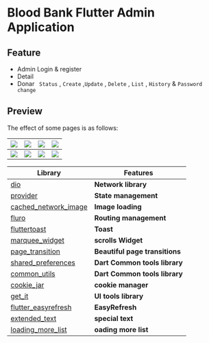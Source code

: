 # Blood Bank Flutter Admin Application

## Feature

- Admin Login & register
- Detail
- Donar ` Status`  , `Create` ,`Update` , `Delete` , `List` ,  `History` & `Password change`

## Preview

The effect of some pages is as follows:

| ![](https://raw.githubusercontent.com/ko-htut/Flutter-Blood-Bank/master/dashboard.png) | ![](https://raw.githubusercontent.com/ko-htut/Flutter-Blood-Bank/master/blood.png) | ![](https://raw.githubusercontent.com/ko-htut/Flutter-Blood-Bank/master/donarlist.png) | ![](https://raw.githubusercontent.com/ko-htut/Flutter-Blood-Bank/master/profile.png) | 
|:-----------------------------------------------------:|:-----------------------------------------------------:|:-----------------------------------------------------:|:-----------------------------------------------------:|
| ![](https://raw.githubusercontent.com/ko-htut/Flutter-Blood-Bank/master/adminlogin.png) | ![](https://raw.githubusercontent.com/ko-htut/Flutter-Blood-Bank/master/userregister.png) | ![](https://raw.githubusercontent.com/ko-htut/Flutter-Blood-Bank/master/donarlist.png) | ![](https://raw.githubusercontent.com/ko-htut/Flutter-Blood-Bank/master/profile.png) | 


| Library                                                                                    | Features                      |
|--------------------------------------------------------------------------------------------|-------------------------------|
| [dio](https://github.com/flutterchina/dio)                                                 | **Network library**           |
| [provider](https://github.com/rrousselGit/provider)                                        | **State management**          |
| [cached_network_image](https://github.com/renefloor/flutter_cached_network_image)          | **Image loading**             |
| [fluro](https://github.com/theyakka/fluro)                                                 | **Routing management**        |
| [fluttertoast](https://github.com/OpenFlutter/flutter_oktoast)                             | **Toast**                     |
| [marquee_widget](https://pub.dev/packages/marquee_widget)                                   | **scrolls Widget** |
| [page_transition](https://pub.dev/packages/page_transition)                                  | **Beautiful page transitions** |
| [shared_preferences](https://pub.dev/packages/shared_preferences)                               | **Dart Common tools library** |
| [common_utils](https://pub.dev/packages/common_utils)                                     | **Dart Common tools library** |
| [cookie_jar](https://pub.dev/packages/cookie_jar)                                       | **cookie manager** |
| [get_it](https://pub.dev/packages/get_it)                                           | **UI tools library** |
| [flutter_easyrefresh](https://pub.dev/packages/flutter_easyrefresh)                              | **EasyRefresh** |
| [extended_text](https://pub.dev/packages/extended_text)                                    | **special text** |
| [loading_more_list](https://pub.dev/packages/loading_more_list)                                | **oading more list** |

